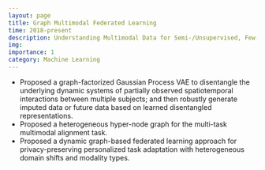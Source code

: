 ```yaml
---
layout: page
title: Graph Multimodal Federated Learning
time: 2018-present
description: Understanding Multimodal Data for Semi-/Unsupervised, Few-shot, and Generative Tasks 
img:
importance: 1
category: Machine Learning
---
```


- Proposed a graph-factorized Gaussian Process VAE to disentangle the underlying dynamic systems of partially observed spatiotemporal interactions between multiple subjects; and then robustly generate imputed data or future data based on learned disentangled representations.
- Proposed a heterogeneous hyper-node graph for the multi-task multimodal alignment task.
- Proposed a dynamic graph-based federated learning approach for privacy-preserving personalized task adaptation with heterogeneous domain shifts and modality types.